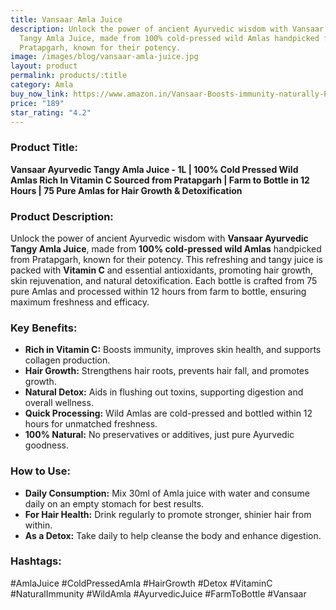 ```yaml
---
title: Vansaar Amla Juice
description: Unlock the power of ancient Ayurvedic wisdom with Vansaar Ayurvedic
  Tangy Amla Juice, made from 100% cold-pressed wild Amlas handpicked from
  Pratapgarh, known for their potency.
image: /images/blog/vansaar-amla-juice.jpg
layout: product
permalink: products/:title
category: Amla
buy_now_link: https://www.amazon.in/Vansaar-Boosts-immunity-naturally-Pressed/dp/B01L6ZCVAY/ref=sr_1_20?crid=9NCKR3RZI9QI&tag=m0150-21
price: "189"
star_rating: "4.2"
---
```

### Product Title:
**Vansaar Ayurvedic Tangy Amla Juice - 1L | 100% Cold Pressed Wild Amlas Rich In Vitamin C Sourced from Pratapgarh | Farm to Bottle in 12 Hours | 75 Pure Amlas for Hair Growth & Detoxification**

### Product Description:
Unlock the power of ancient Ayurvedic wisdom with **Vansaar Ayurvedic Tangy Amla Juice**, made from **100% cold-pressed wild Amlas** handpicked from Pratapgarh, known for their potency. This refreshing and tangy juice is packed with **Vitamin C** and essential antioxidants, promoting hair growth, skin rejuvenation, and natural detoxification. Each bottle is crafted from 75 pure Amlas and processed within 12 hours from farm to bottle, ensuring maximum freshness and efficacy.

### Key Benefits:
- **Rich in Vitamin C:** Boosts immunity, improves skin health, and supports collagen production.
- **Hair Growth:** Strengthens hair roots, prevents hair fall, and promotes growth.
- **Natural Detox:** Aids in flushing out toxins, supporting digestion and overall wellness.
- **Quick Processing:** Wild Amlas are cold-pressed and bottled within 12 hours for unmatched freshness.
- **100% Natural:** No preservatives or additives, just pure Ayurvedic goodness.

### How to Use:
- **Daily Consumption:** Mix 30ml of Amla juice with water and consume daily on an empty stomach for best results.
- **For Hair Health:** Drink regularly to promote stronger, shinier hair from within.
- **As a Detox:** Take daily to help cleanse the body and enhance digestion.

### Hashtags:
#AmlaJuice #ColdPressedAmla #HairGrowth #Detox #VitaminC #NaturalImmunity #WildAmla #AyurvedicJuice #FarmToBottle #Vansaar
